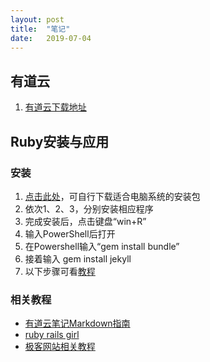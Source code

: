 ```yaml
---
layout: post
title:  "笔记"
date:   2019-07-04
---
```

## 有道云
1. [有道云下载地址](http://note.youdao.com/noteintro.html)

## Ruby安装与应用
### 安装
1. [点击此处](https://rubyinstaller.org/downloads/)，可自行下载适合电脑系统的安装包
2. 依次1、2、3，分别安装相应程序
3. 完成安装后，点击键盘“win+R”
4. 输入PowerShell后打开
5. 在Powershell输入“gem install bundle”
6. 接着输入 gem install jekyll
7. 以下步骤可看[教程](http://wiki.jikexueyuan.com/project/jekyll/quickstart.html)

### 相关教程
- [有道云笔记Markdown指南](http://note.youdao.com/iyoudao/?p=2445)
- [ruby rails girl](http://railsgirls.com/)
- [极客网站相关教程](http://wiki.jikexueyuan.com/project/jekyll/quickstart.html)
